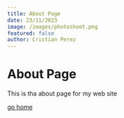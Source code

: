 ```yaml
---
title: About Page
date: 23/11/2023
image: /images/photoshoot.png
featured: false
author: Cristian Perez
---
```

# About Page

This is tha about page for my web site

[go home](/)